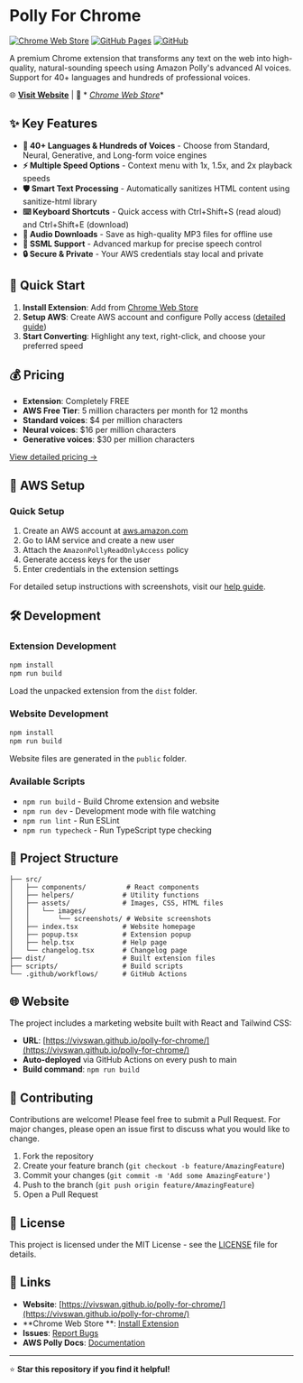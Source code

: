 # Polly For Chrome

[![Chrome Web Store](https://img.shields.io/chrome-web-store/v/your-extension-id.svg)](https://chrome.google.com/webstore/detail/polly-for-chrome/your-extension-id)
[![GitHub Pages](https://img.shields.io/badge/website-polly--for--chrome-blue)](https://vivswan.github.io/polly-for-chrome/)
[![GitHub](https://img.shields.io/github/license/vivswan/polly-for-chrome)](LICENSE)

A premium Chrome extension that transforms any text on the web into high-quality, natural-sounding speech using Amazon
Polly's advanced AI voices. Support for 40+ languages and hundreds of professional voices.

🌐 **[Visit Website](https://vivswan.github.io/polly-for-chrome/)** | 🛒 *
*[Chrome Web Store](https://chrome.google.com/webstore/detail/polly-for-chrome/your-extension-id)**

## ✨ Key Features

* **🎵 40+ Languages & Hundreds of Voices** - Choose from Standard, Neural, Generative, and Long-form voice engines
* **⚡ Multiple Speed Options** - Context menu with 1x, 1.5x, and 2x playback speeds
* **🛡️ Smart Text Processing** - Automatically sanitizes HTML content using sanitize-html library
* **⌨️ Keyboard Shortcuts** - Quick access with Ctrl+Shift+S (read aloud) and Ctrl+Shift+E (download)
* **💾 Audio Downloads** - Save as high-quality MP3 files for offline use
* **🔧 SSML Support** - Advanced markup for precise speech control
* **🔒 Secure & Private** - Your AWS credentials stay local and private

## 🚀 Quick Start

1. **Install Extension**: Add
   from [Chrome Web Store](https://chrome.google.com/webstore/detail/polly-for-chrome/your-extension-id)
2. **Setup AWS**: Create AWS account and configure Polly
   access ([detailed guide](https://vivswan.github.io/polly-for-chrome/#install))
3. **Start Converting**: Highlight any text, right-click, and choose your preferred speed

## 💰 Pricing

- **Extension**: Completely FREE
- **AWS Free Tier**: 5 million characters per month for 12 months
- **Standard voices**: $4 per million characters
- **Neural voices**: $16 per million characters
- **Generative voices**: $30 per million characters

[View detailed pricing →](https://aws.amazon.com/polly/pricing/)

## 🔧 AWS Setup

### Quick Setup

1. Create an AWS account at [aws.amazon.com](https://aws.amazon.com)
2. Go to IAM service and create a new user
3. Attach the `AmazonPollyReadOnlyAccess` policy
4. Generate access keys for the user
5. Enter credentials in the extension settings

For detailed setup instructions with screenshots, visit our [help guide](https://vivswan.github.io/polly-for-chrome/).

## 🛠️ Development

### Extension Development

```bash
npm install
npm run build
```

Load the unpacked extension from the `dist` folder.

### Website Development

```bash
npm install
npm run build
```

Website files are generated in the `public` folder.

### Available Scripts

- `npm run build` - Build Chrome extension and website
- `npm run dev` - Development mode with file watching
- `npm run lint` - Run ESLint
- `npm run typecheck` - Run TypeScript type checking

## 📁 Project Structure

```
├── src/
│   ├── components/          # React components
│   ├── helpers/            # Utility functions
│   ├── assets/             # Images, CSS, HTML files
│   │   └── images/
│   │       └── screenshots/ # Website screenshots
│   ├── index.tsx           # Website homepage
│   ├── popup.tsx           # Extension popup
│   ├── help.tsx            # Help page
│   └── changelog.tsx       # Changelog page
├── dist/                   # Built extension files
├── scripts/                # Build scripts
└── .github/workflows/      # GitHub Actions
```

## 🌐 Website

The project includes a marketing website built with React and Tailwind CSS:

- **URL**: [https://vivswan.github.io/polly-for-chrome/](https://vivswan.github.io/polly-for-chrome/)
- **Auto-deployed** via GitHub Actions on every push to main
- **Build command**: `npm run build`

## 🤝 Contributing

Contributions are welcome! Please feel free to submit a Pull Request. For major changes, please open an issue first to
discuss what you would like to change.

1. Fork the repository
2. Create your feature branch (`git checkout -b feature/AmazingFeature`)
3. Commit your changes (`git commit -m 'Add some AmazingFeature'`)
4. Push to the branch (`git push origin feature/AmazingFeature`)
5. Open a Pull Request

## 📄 License

This project is licensed under the MIT License - see the [LICENSE](LICENSE) file for details.

## 🔗 Links

- **Website**: [https://vivswan.github.io/polly-for-chrome/](https://vivswan.github.io/polly-for-chrome/)
- **Chrome Web Store
  **: [Install Extension](https://chrome.google.com/webstore/detail/polly-for-chrome/your-extension-id)
- **Issues**: [Report Bugs](https://github.com/vivswan/polly-for-chrome/issues)
- **AWS Polly Docs**: [Documentation](https://docs.aws.amazon.com/polly/)

---

⭐ **Star this repository if you find it helpful!**

